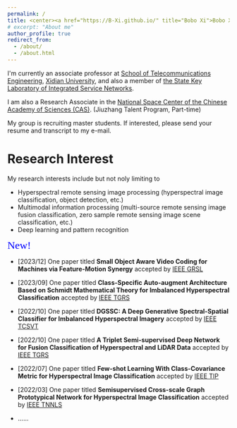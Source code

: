 ```yaml
---
permalink: /
title: <center><a href="https://B-Xi.github.io/" title="Bobo Xi">Bobo Xi (席博博)</a></center>
# excerpt: "About me"
author_profile: true
redirect_from: 
  - /about/
  - /about.html
---
```


I'm currently an associate professor at [School of Telecommunications Engineering](https://ste.xidian.edu.cn/), [Xidian University](https://www.xidian.edu.cn/), and also a member of [the State Key Laboratory of Integrated Service Networks](https://isn.xidian.edu.cn/).

I am also a Research Associate in the [National  Space Center of the Chinese Academy of Sciences (CAS)](http://english.nssc.cas.cn/). (Jiuzhang Talent Program, Part-time) 

My group is recruiting master students. If interested, please send your resume and transcript to my e-mail.



Research Interest
======
My research interests include but not noly limiting to
* Hyperspectral remote sensing image processing (hyperspectral image classification, object detection, etc.)
* Multimodal information processing (multi-source remote sensing image fusion classification, zero sample remote sensing image scene classification, etc.)
* Deep learning and pattern recognition

<font size = 5 color = blue face=STKaiti>New!</font>

* [2023/12] One paper titled **Small Object Aware Video Coding for Machines via Feature-Motion Synergy** accepted by [IEEE GRSL](https://ieeexplore.ieee.org/xpl/RecentIssue.jsp?punumber=8859)

* [2023/09] One paper titled **Class-Specific Auto-augment Architecture Based on Schmidt Mathematical Theory for Imbalanced Hyperspectral Classification** accepted by [IEEE TGRS](https://ieeexplore.ieee.org/xpl/RecentIssue.jsp?punumber=36)

* [2022/10] One paper titled **DGSSC: A Deep Generative Spectral-Spatial Classifier for Imbalanced Hyperspectral Imagery** accepted by [IEEE TCSVT](https://ieeexplore.ieee.org/xpl/RecentIssue.jsp?punumber=76)

* [2022/10] One paper titled **A Triplet Semi-supervised Deep Network for Fusion Classification of Hyperspectral and LiDAR Data**  accepted by [IEEE TGRS](https://ieeexplore.ieee.org/xpl/RecentIssue.jsp?punumber=36)

* [2022/07] One paper titled **Few-shot Learning With Class-Covariance Metric for Hyperspectral Image Classification** accepted by [IEEE TIP](https://ieeexplore.ieee.org/xpl/RecentIssue.jsp?punumber=83)

* [2022/03] One paper titled **Semisupervised Cross-scale Graph Prototypical Network for Hyperspectral Image Classification** accepted by [IEEE TNNLS](https://ieeexplore.ieee.org/xpl/RecentIssue.jsp?punumber=5962385)

* ......

